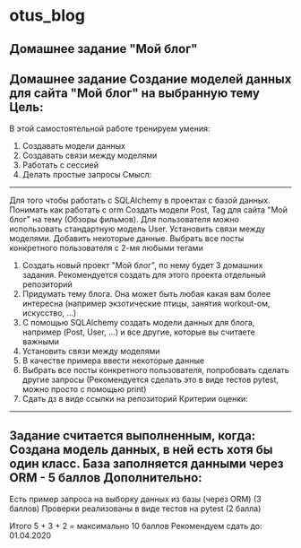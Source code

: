 # otus_blog
Домашнее задание "Мой блог"
----
Домашнее задание
Создание моделей данных для сайта "Мой блог" на выбранную тему
Цель: 
---
В этой самостоятельной работе тренируем умения: 
1. Создавать модели данных 
2. Создавать связи между моделями 
3. Работать с сессией 
4. Делать простые запросы 
Смысл: 
---
Для того чтобы работать с SQLAlchemy в проектах с базой данных. 
Понимать как работать с orm 
Создать модели Post, Tag для сайта "Мой блог" на тему (Обзоры фильмов). 
Для пользователя можно использовать стандартную модель User. 
Установить связи между моделями. 
Добавить некоторые данные. 
Выбрать все посты конкретного пользователя с 2-мя любыми тегами

1. Создать новый проект "Мой блог", по нему будет 3 домашних задания. Рекомендуется создать для этого проекта отдельный репозиторий
2. Придумать тему блога. Она может быть любая какая вам более интересна (например экзотические птицы, занятия workout-ом, искусство, ...)
3. С помощью SQLAlchemy создать модели данных для блога, например (Post, User, ...) и все другие, которые вы считаете важными
4. Установить связи между моделями
5. В качестве примера ввести некоторые данные
6. Выбрать все посты конкретного пользователя, попробовать сделать другие запросы 
(Рекомендуется сделать это в виде тестов pytest, можно просто с помощью print)
7. Сдать дз в виде ссылки на репозиторий
Критерии оценки: 
----
Задание считается выполненным, когда:
Создана модель данных, в ней есть хотя бы один класс. База заполняется данными через ORM - 5 баллов
Дополнительно:
------
Есть пример запроса на выборку данных из базы (через ORM) (3 баллов)
Проверки реализованы в виде тестов на pytest (2 балла)

Итого 5 + 3 + 2 = максимально 10 баллов
Рекомендуем сдать до: 01.04.2020

